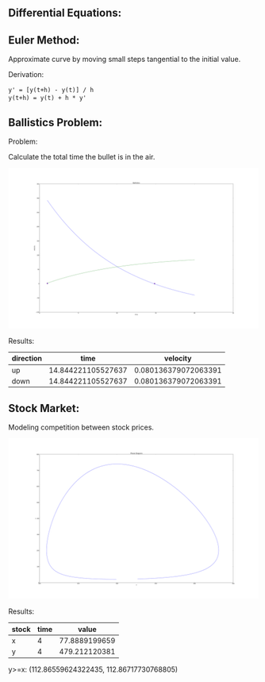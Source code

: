 Differential Equations:
-----------------------


Euler Method:
-------------

Approximate curve by moving small steps tangential to the initial value.

Derivation:

```
y' = [y(t+h) - y(t)] / h
y(t+h) = y(t) + h * y'
```


Ballistics Problem:
-----------------

Problem:

Calculate the total time the bullet is in the air.

![plot](./velocity.png?raw=true)


Results:

| direction   |      time          |      velocity        |
|-------------|--------------------|----------------------|
| up          | 14.844221105527637 | 0.080136379072063391 |
| down        | 14.844221105527637 | 0.080136379072063391 |



Stock Market:
-------------

Modeling competition between stock prices. 

![plot](./phase.png?raw=true)

Results:

| stock       |      time          |      value           |
|-------------|--------------------|----------------------|
| x           |         4          | 77.8889199659        |
| y           |         4          | 479.212120381        |


y>=x: (112.86559624322435, 112.86717730768805)